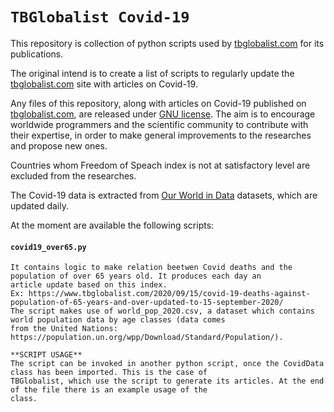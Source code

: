 # `TBGlobalist Covid-19`

This repository is collection of python scripts used by [tbglobalist.com](https://www.tbglobalist.com) for its publications.

The original intend is to create a list of scripts to regularly update the [tbglobalist.com](https://www.tbglobalist.com) 
site with articles on Covid-19.

Any files of this repository, along with articles on Covid-19 published on [tbglobalist.com](https://www.tbglobalist.com), 
are released under [GNU license]().
The aim is to encourage worldwide programmers and the scientific community to contribute with their expertise, in order 
to make general improvements to the researches and propose new ones.

Countries whom Freedom of Speach index is not at satisfactory level are excluded from the researches. 

The Covid-19 data is extracted from [Our World in Data](https://ourworldindata.org/coronavirus) datasets, which are 
updated daily.

At the moment are available the following scripts: 

#### `covid19_over65.py`
~~~~
It contains logic to make relation beetwen Covid deaths and the population of over 65 years old. It produces each day an
article update based on this index. 
Ex: https://www.tbglobalist.com/2020/09/15/covid-19-deaths-against-population-of-65-years-and-over-updated-to-15-september-2020/
The script makes use of world_pop_2020.csv, a dataset which contains world population data by age classes (data comes 
from the United Nations: https://population.un.org/wpp/Download/Standard/Population/).

**SCRIPT USAGE**
The script can be invoked in another python script, once the CovidData class has been imported. This is the case of 
TBGlobalist, which use the script to generate its articles. At the end of the file there is an example usage of the 
class.

~~~~


